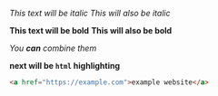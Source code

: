 *This text will be italic*
_This will also be italic_

**This text will be bold**
__This will also be bold__

_You **can** combine them_

**next will be `html` highlighting**
````html
<a href="https://example.com">example website</a>
